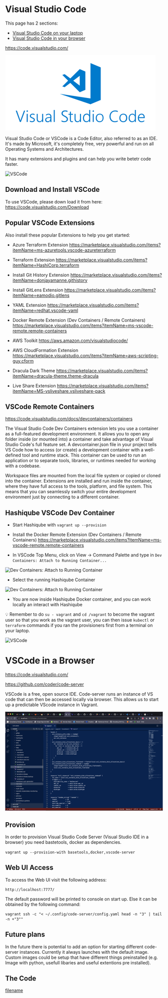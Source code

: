 # Visual Studio Code

This page has 2 sections:

* [Visual Studio Code on your laptop](/visual-studio-code/?id=visual-studio-code)
* [Visual Studio Code in your browser](/visual-studio-code/?id=vscode-server-vscode-in-a-browser)

https://code.visualstudio.com/

![VSCode Microsoft Visual Studio Code](images/vscode-logo.png?raw=true "VSCode Microsoft Visual Studio Code")

Visual Studio Code or VSCode is a Code Editor, also referred to as an IDE. It's made by Microsoft, it's completely free, very powerful and run on all Operating Systems and Architectures. 

It has many extensions and plugins and can help you write betetr code faster. 

![VSCode](images/vscode.png?raw=true "VSCode")

## Download and Install VSCode

To use VSCode, please down load it from here: 
https://code.visualstudio.com/Download

## Popular VSCode Extensions 

Also install these popular Extensions to help you get started: 

- Azure Terraform Extension
https://marketplace.visualstudio.com/items?itemName=ms-azuretools.vscode-azureterraform

- Terraform Extension
https://marketplace.visualstudio.com/items?itemName=HashiCorp.terraform

- Install Git History Extension
https://marketplace.visualstudio.com/items?itemName=donjayamanne.githistory

- Install GitLens Extension
https://marketplace.visualstudio.com/items?itemName=eamodio.gitlens

- YAML Extension
https://marketplace.visualstudio.com/items?itemName=redhat.vscode-yaml

- Docker Remote Extension (Dev Containers / Remote Containers)
https://marketplace.visualstudio.com/items?itemName=ms-vscode-remote.remote-containers

- AWS Toolkit
https://aws.amazon.com/visualstudiocode/

- AWS CloudFormation Extension
https://marketplace.visualstudio.com/items?itemName=aws-scripting-guy.cform

- Dracula Dark Theme
https://marketplace.visualstudio.com/items?itemName=dracula-theme.theme-dracula

- Live Share Extension 
https://marketplace.visualstudio.com/items?itemName=MS-vsliveshare.vsliveshare-pack

## VSCode Remote Containers

https://code.visualstudio.com/docs/devcontainers/containers

The Visual Studio Code Dev Containers extension lets you use a container as a full-featured development environment. It allows you to open any folder inside (or mounted into) a container and take advantage of Visual Studio Code's full feature set. A devcontainer.json file in your project tells VS Code how to access (or create) a development container with a well-defined tool and runtime stack. This container can be used to run an application or to separate tools, libraries, or runtimes needed for working with a codebase.

Workspace files are mounted from the local file system or copied or cloned into the container. Extensions are installed and run inside the container, where they have full access to the tools, platform, and file system. This means that you can seamlessly switch your entire development environment just by connecting to a different container.

## Hashiqube VSCode Dev Container

- Start Hashiqube with `vagrant up --provision`

- Install the Docker Remote Extension (Dev Containers / Remote Containers)
https://marketplace.visualstudio.com/items?itemName=ms-vscode-remote.remote-containers

- In VSCode Top Menu, click on View -> Command Palette and type in
`Dev Containers: Attach to Running Container...`

![Dev Containers: Attach to Running Container](images/vscode-view-command-palette-attach-to-running-container.png?raw=true "Dev Containers: Attach to Running Container")

- Select the running Hashiqube Container

![Dev Containers: Attach to Running Container](images/vscode-view-command-palette-attach-to-running-container-select-hashiqube-container.png?raw=true "Dev Containers: Attach to Running Container")

- You are now inside Hashiqube Docker container, and you can work locally an interact with Hashiqube

:bulb: Remember to do `su - vagrant` and `cd /vagrant` to become the vagrant user so that you work as the vagrant user, you can then issue `kubectl` or `terraform` commands if you ran the provisioners first from a terminal on your laptop. 

![VSCode](images/vscode-hashiqube-devcontainer.png?raw=true "VSCode")

# VSCode in a Browser

https://code.visualstudio.com/

https://github.com/coder/code-server

VSCode is a free, open source IDE. Code-server runs an instance of VS code that can then be accessed locally via browser. This allows us to start up a predictable VScode instance in Vagrant. 

![VSCode in a Browser](images/vscode-in-a-browser.png?raw=true "VSCode in a Browser")

## Provision

In order to provision Visual Studio Code Server (Visual Studio IDE in a browser) you need bastetools, docker as dependencies. 

`vagrant up --provision-with basetools,docker,vscode-server`

## Web UI Access

To access the Web UI visit the following address:
```
http://localhost:7777/
```

The default password will be printed to console on start up. Else it can be obtained by the following command:
```
vagrant ssh -c "< ~/.config/code-server/config.yaml head -n "3" | tail -n +"3""
```

## Future plans

In the future there is potential to add an option for starting different code-server instances. Currently it always launches with the default image. Custom images could be setup that have different things preinstalled (e.g. Image with python, usefull libaries and useful extentions pre installed).

## The Code

[filename](vscode-server.sh ':include :type=code')
